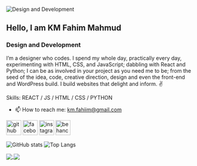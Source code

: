 ![Design and Development](https://i0.wp.com/wanderin.dev/wp-content/uploads/2019/12/crop-0-0-1170-390-0-about-cover.png?w=1170&ssl=1)

## Hello, I am KM Fahim Mahmud
### Design and Development

I’m a designer who codes. I spend my whole day, practically every day, experimenting with HTML, CSS, and JavaScript; dabbling with React and Python; I can be as involved in your project as you need me to be; from the seed of the idea, code, creative direction, design and even the front-end and WordPress build. I build websites that delight and inform. ✌️

Skills: REACT / JS / HTML / CSS / PYTHON

- 📫 How to reach me: km.fahiim@gmail.com 


[<img src='https://cdn.jsdelivr.net/npm/simple-icons@3.0.1/icons/github.svg' alt='github' height='40'>](https://github.com/blue-spideee)  [<img src='https://cdn.jsdelivr.net/npm/simple-icons@3.0.1/icons/facebook.svg' alt='facebook' height='40'>](https://www.facebook.com/km.fahim)  [<img src='https://cdn.jsdelivr.net/npm/simple-icons@3.0.1/icons/instagram.svg' alt='instagram' height='40'>](https://www.instagram.com/fahim_mahmud_tajwar/)  [<img src='https://cdn.jsdelivr.net/npm/simple-icons@3.0.1/icons/behance.svg' alt='behance' height='40'>](https://www.behance.net/kmfahim)  

![GitHub stats](https://github-readme-stats.vercel.app/api?username=blue-spideee&theme=github_dark&show_icons=true)  ![Top Langs](https://github-readme-stats.vercel.app/api/top-langs/?username=blue-spideee&layout=compact)

<a href="https://https://github-readme-stats.vercel.app/api?username=blue-spideee&theme=github_dark&show_icons=true">
  <img align="center" src="https://github-readme-stats.vercel.app/api?username=blue-spideee&theme=github_dark&show_icons=true" />
</a>
<a href="https://github-readme-stats.vercel.app/api/top-langs/?username=blue-spideee&layout=compact">
  <img align="center" src="https://github-readme-stats.vercel.app/api/top-langs/?username=blue-spideee&layout=compact" />
</a>
